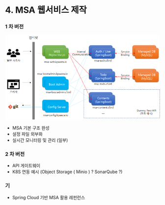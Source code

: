 # 4. MSA 웹서비스 제작

### 1 차 버전 

![](../../.gitbook/assets/image%20%28193%29.png)

* MSA 기본 구조 완성 
* 설정 파일 외부화 
* 실시간 모니터링 및 관리 \(일부\)

### 2 차 버전 

* API 게이트웨이 
* K8S 연동  예시 \(Object Storage \( Minio \) ? SonarQube ?\)

### 기

* Spring Cloud 기반 MSA 활용 레펀런스 



